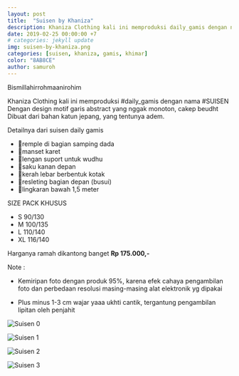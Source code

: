 ```yaml
---
layout: post
title:  "Suisen by Khaniza"
description: Khaniza Clothing kali ini memproduksi daily_gamis dengan nama SUISEN Dengan design motif garis abstract yang nggak monoton, cakep beudht Dibuat dari bahan katun jepang, yang tentunya adem.
date: 2019-02-25 00:00:00 +7
# categories: jekyll update
img: suisen-by-khaniza.png
categories: [suisen, khaniza, gamis, khimar]
color: "8AB8CE"
author: samuroh
---
```


Bismillahirrohmaanirohim

Khaniza Clothing kali ini memproduksi #daily_gamis dengan nama #SUISEN
Dengan design motif garis abstract yang nggak monoton, cakep beudht
Dibuat dari bahan katun jepang, yang tentunya adem.

Detailnya dari suisen daily gamis
- 🌷remple di bagian samping dada
- 🌷manset karet
- 🌷lengan suport untuk wudhu
- 🌷saku kanan depan
- 🌷kerah lebar berbentuk kotak
- 🌷resleting bagian depan (busui)
- 🌷lingkaran bawah 1,5 meter

SIZE PACK KHUSUS
- S 90/130
- M 100/135
- L 110/140
- XL 116/140

Harganya ramah dikantong banget **Rp 175.000,-**

Note :

- Kemiripan foto dengan produk 95%, karena efek cahaya pengambilan foto dan perbedaan resolusi masing-masing alat elektronik yg dipakai

- Plus minus 1-3 cm wajar yaaa ukhti cantik, tergantung pengambilan lipitan oleh penjahit

![Suisen 0](https://scontent-sin6-2.xx.fbcdn.net/v/t1.0-9/52602893_2128987390727676_4770755496648900608_n.jpg?_nc_cat=102&_nc_eui2=AeE7WeN8vSBsw3bjYoc3BDUOZiQ6DE_AidSkFZK2OBIR7bse8CYTDN76uG7aFDuyEAZK4DMXZa9tSKfYGRzmNH_OAfmz5s61DzGVFqLlO-I6cg&_nc_ht=scontent-sin6-2.xx&oh=2b03ee5f50ad5afd72cd2afb5be273ee&oe=5CE50674)


![Suisen 1](https://scontent-sin6-2.xx.fbcdn.net/v/t1.0-9/52598174_2128987410727674_1338413497079300096_n.jpg?_nc_cat=102&_nc_eui2=AeF9eF0I5LKX9IWdfR_TH2xwuqZLRdrah5CQW9a8KvhxnrPWJ2axO9HnuNdMHJz0OmP0bP9zE8y92i1quc7hk-XlpzZEPKj9o4XyZRNjgxPU2Q&_nc_ht=scontent-sin6-2.xx&oh=8caf8a8a03148f4a89a2d48cc9d74b9f&oe=5CE2A4CF)


![Suisen 2](https://scontent-sin6-2.xx.fbcdn.net/v/t1.0-9/52857916_2128987434061005_9008776117623980032_n.jpg?_nc_cat=104&_nc_eui2=AeGcWm0Zyzwgw6bQCmF40XBC1kXWJ5unPk30q7MdYW3L7Swskg0_lvWBmHj9WgIx6BHHPuDfEKk3YFmtSJVLQHDeNEgwkZAND0uFgk0wvJeFSQ&_nc_ht=scontent-sin6-2.xx&oh=905b48e6f559f43f11ed2f993a87198d&oe=5D1B6F63)


![Suisen 3](https://scontent-sin6-2.xx.fbcdn.net/v/t1.0-9/52859349_2128987457394336_5550793335095951360_n.jpg?_nc_cat=107&_nc_eui2=AeENkmKfpPgmOgvnvcng3G1t_Yl_8k5c-K_xeVX1SSgyvkfqS-JWmKYWssIX6hLm5LrEB-KcOBc8Biz2oZL1Lmz2bdJM-zAm1rOeu6ZfOE06Xw&_nc_ht=scontent-sin6-2.xx&oh=4addb5ff204fb9182db7a4cbbb5cd285&oe=5CE996D1)
